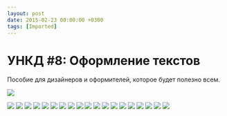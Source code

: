 ```yaml
---
layout: post
date: 2015-02-23 00:00:00 +0300
tags: [Imported]
---
```

# УНКД #8: Оформление текстов

Пособие для дизайнеров и оформителей, которое будет полезно всем.

[![](https://pp.vk.me/c621429/v621429626/1396f/_ciHu1aT6WI.jpg)](https://pp.vk.me/c621429/v621429626/1396f/_ciHu1aT6WI.jpg)

[![](https://pp.vk.me/c621429/v621429626/13a11/vVcZcK-b55o.jpg)](https://pp.vk.me/c621429/v621429626/13a11/vVcZcK-b55o.jpg)
[![](https://pp.vk.me/c621429/v621429626/13a08/ppZh5UwbX7I.jpg)](https://pp.vk.me/c621429/v621429626/13a08/ppZh5UwbX7I.jpg)
[![](https://pp.vk.me/c621429/v621429626/139ff/0dR8XCU3wdY.jpg)](https://pp.vk.me/c621429/v621429626/139ff/0dR8XCU3wdY.jpg)
[![](https://pp.vk.me/c621429/v621429626/139f6/AnilTU6S6y4.jpg)](https://pp.vk.me/c621429/v621429626/139f6/AnilTU6S6y4.jpg)
[![](https://pp.vk.me/c621429/v621429626/139f6/AnilTU6S6y4.jpg)](https://pp.vk.me/c621429/v621429626/139f6/AnilTU6S6y4.jpg)
[![](https://pp.vk.me/c621429/v621429626/139ed/9UWkSH4Ia8Y.jpg)](https://pp.vk.me/c621429/v621429626/139ed/9UWkSH4Ia8Y.jpg)
[![](https://pp.vk.me/c621429/v621429626/139e4/XqB4dk-XWM4.jpg)](https://pp.vk.me/c621429/v621429626/139e4/XqB4dk-XWM4.jpg)
[![](https://pp.vk.me/c621429/v621429626/139db/Z1ooLUjHyqM.jpg)](https://pp.vk.me/c621429/v621429626/139db/Z1ooLUjHyqM.jpg)
[![](https://pp.vk.me/c621429/v621429626/139d2/FThdHoiqfcE.jpg)](https://pp.vk.me/c621429/v621429626/139d2/FThdHoiqfcE.jpg)
[![](https://pp.vk.me/c621429/v621429626/139c9/2RyBrcRoUww.jpg)](https://pp.vk.me/c621429/v621429626/139c9/2RyBrcRoUww.jpg)
[![](https://pp.vk.me/c621429/v621429626/139c0/CY-vp7teOPw.jpg)](https://pp.vk.me/c621429/v621429626/139c0/CY-vp7teOPw.jpg)
[![](https://pp.vk.me/c621429/v621429626/139b7/VsvSNiiZ7Mk.jpg)](https://pp.vk.me/c621429/v621429626/139b7/VsvSNiiZ7Mk.jpg)
[![](https://pp.vk.me/c621429/v621429626/139ae/neq1C_fxV_U.jpg)](https://pp.vk.me/c621429/v621429626/139ae/neq1C_fxV_U.jpg)
[![](https://pp.vk.me/c621429/v621429626/139a5/zTtxlWSDnCk.jpg)](https://pp.vk.me/c621429/v621429626/139a5/zTtxlWSDnCk.jpg)
[![](https://pp.vk.me/c621429/v621429626/1399c/eMXq4-FbeyU.jpg)](https://pp.vk.me/c621429/v621429626/1399c/eMXq4-FbeyU.jpg)
[![](https://pp.vk.me/c621429/v621429626/13993/VR2W-a8qr08.jpg)](https://pp.vk.me/c621429/v621429626/13993/VR2W-a8qr08.jpg)
[![](https://pp.vk.me/c621429/v621429626/1398a/OQs2Yu3fL_M.jpg)](https://pp.vk.me/c621429/v621429626/1398a/OQs2Yu3fL_M.jpg)
[![](https://pp.vk.me/c621429/v621429626/13981/dPE4NM0oj0Y.jpg)](https://pp.vk.me/c621429/v621429626/13981/dPE4NM0oj0Y.jpg)
[![](https://pp.vk.me/c621429/v621429626/13978/2bsJAl4xcH0.jpg)](https://pp.vk.me/c621429/v621429626/13978/2bsJAl4xcH0.jpg)